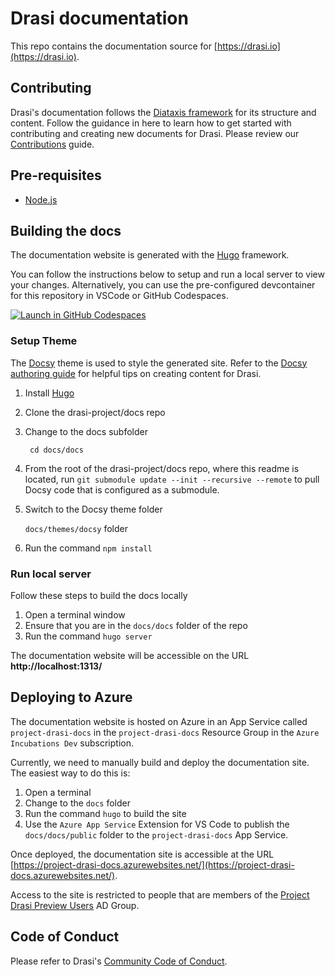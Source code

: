 # Drasi documentation
This repo contains the documentation source for [https://drasi.io](https://drasi.io).

## Contributing
Drasi's documentation follows the [Diataxis framework](https://diataxis.fr/) for its structure and content. Follow the guidance in here to learn how to get started with contributing and creating new documents for Drasi. Please review our [Contributions](https://github.com/drasi-project/docs/blob/preview/CONTRIBUTING.md) guide.

## Pre-requisites
 * [Node.js](https://nodejs.org/en/)

## Building the docs
The documentation website is generated with the [Hugo](https://gohugo.io/) framework.

You can follow the instructions below to setup and run a local server to view your changes.
Alternatively, you can use the pre-configured devcontainer for this repository in VSCode or GitHub Codespaces.

[![Launch in GitHub Codespaces](https://github.com/codespaces/badge.svg)](https://codespaces.new/drasi-project/docs)

### Setup Theme
The [Docsy](https://www.docsy.dev/) theme is used to style the generated site. Refer to the [Docsy authoring guide](https://www.docsy.dev/docs/adding-content/) for helpful tips on creating content for Drasi.

1. Install [Hugo](https://gohugo.io/)
1. Clone the drasi-project/docs repo
2. Change to the docs subfolder

   ``` cd docs/docs```
 
1. From the root of the drasi-project/docs repo, where this readme is located, run ```git submodule update --init --recursive --remote``` to pull Docsy code that is configured as a submodule.
1. Switch to  the Docsy theme folder

   ```docs/themes/docsy``` folder

1. Run the command ```npm install```

### Run local server
Follow these steps to build the docs locally

1. Open a terminal window
1. Ensure that you are in the  ```docs/docs``` folder of the repo
1. Run the command ```hugo server```

The documentation website will be accessible on the URL **http://localhost:1313/**

## Deploying to Azure

The documentation website is hosted on Azure in an App Service called ```project-drasi-docs``` in the ```project-drasi-docs``` Resource Group in the ```Azure Incubations Dev``` subscription.

Currently, we need to manually build and deploy the documentation site. The easiest way to do this is:

1. Open a terminal
1. Change to the ```docs``` folder
1. Run the command ```hugo``` to build the site
1. Use the ```Azure App Service``` Extension for VS Code to publish the ```docs/docs/public``` folder to the ```project-drasi-docs``` App Service.

Once deployed, the documentation site is accessible at the URL [https://project-drasi-docs.azurewebsites.net/](https://project-drasi-docs.azurewebsites.net/).

Access to the site is restricted to people that are members of the [Project Drasi Preview Users](https://ms.portal.azure.com/#view/Microsoft_AAD_IAM/GroupDetailsMenuBlade/~/Overview/groupId/01063f6b-d581-48e5-806a-29d531cba3ff) AD Group.


## Code of Conduct
Please refer to Drasi's [Community Code of Conduct](https://github.com/drasi-project/community/blob/main/CODE_OF_CONDUCT.md).
